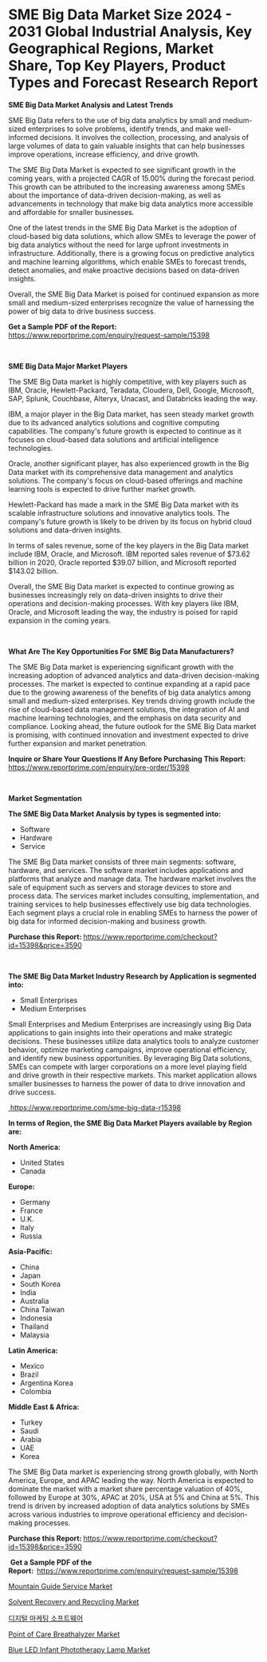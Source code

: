 <p><h1>SME Big Data Market Size 2024 - 2031 Global Industrial Analysis, Key Geographical Regions, Market Share, Top Key Players, Product Types and Forecast Research Report</h1></p><p><strong>SME Big Data Market Analysis and Latest Trends</strong></p>
<p><p>SME Big Data refers to the use of big data analytics by small and medium-sized enterprises to solve problems, identify trends, and make well-informed decisions. It involves the collection, processing, and analysis of large volumes of data to gain valuable insights that can help businesses improve operations, increase efficiency, and drive growth.</p><p>The SME Big Data Market is expected to see significant growth in the coming years, with a projected CAGR of 15.00% during the forecast period. This growth can be attributed to the increasing awareness among SMEs about the importance of data-driven decision-making, as well as advancements in technology that make big data analytics more accessible and affordable for smaller businesses.</p><p>One of the latest trends in the SME Big Data Market is the adoption of cloud-based big data solutions, which allow SMEs to leverage the power of big data analytics without the need for large upfront investments in infrastructure. Additionally, there is a growing focus on predictive analytics and machine learning algorithms, which enable SMEs to forecast trends, detect anomalies, and make proactive decisions based on data-driven insights.</p><p>Overall, the SME Big Data Market is poised for continued expansion as more small and medium-sized enterprises recognize the value of harnessing the power of big data to drive business success.</p></p>
<p><strong>Get a Sample PDF of the Report:&nbsp;</strong> <a href="https://www.reportprime.com/enquiry/request-sample/15398">https://www.reportprime.com/enquiry/request-sample/15398</a></p>
<p>&nbsp;</p>
<p><strong>SME Big Data Major Market Players</strong></p>
<p><p>The SME Big Data market is highly competitive, with key players such as IBM, Oracle, Hewlett-Packard, Teradata, Cloudera, Dell, Google, Microsoft, SAP, Splunk, Couchbase, Alteryx, Unacast, and Databricks leading the way.</p><p>IBM, a major player in the Big Data market, has seen steady market growth due to its advanced analytics solutions and cognitive computing capabilities. The company's future growth is expected to continue as it focuses on cloud-based data solutions and artificial intelligence technologies.</p><p>Oracle, another significant player, has also experienced growth in the Big Data market with its comprehensive data management and analytics solutions. The company's focus on cloud-based offerings and machine learning tools is expected to drive further market growth.</p><p>Hewlett-Packard has made a mark in the SME Big Data market with its scalable infrastructure solutions and innovative analytics tools. The company's future growth is likely to be driven by its focus on hybrid cloud solutions and data-driven insights.</p><p>In terms of sales revenue, some of the key players in the Big Data market include IBM, Oracle, and Microsoft. IBM reported sales revenue of $73.62 billion in 2020, Oracle reported $39.07 billion, and Microsoft reported $143.02 billion.</p><p>Overall, the SME Big Data market is expected to continue growing as businesses increasingly rely on data-driven insights to drive their operations and decision-making processes. With key players like IBM, Oracle, and Microsoft leading the way, the industry is poised for rapid expansion in the coming years.</p></p>
<p>&nbsp;</p>
<p><strong>What Are The Key Opportunities For SME Big Data Manufacturers?</strong></p>
<p><p>The SME Big Data market is experiencing significant growth with the increasing adoption of advanced analytics and data-driven decision-making processes. The market is expected to continue expanding at a rapid pace due to the growing awareness of the benefits of big data analytics among small and medium-sized enterprises. Key trends driving growth include the rise of cloud-based data management solutions, the integration of AI and machine learning technologies, and the emphasis on data security and compliance. Looking ahead, the future outlook for the SME Big Data market is promising, with continued innovation and investment expected to drive further expansion and market penetration.</p></p>
<p><strong>Inquire or Share Your Questions If Any Before Purchasing This Report:</strong> <a href="https://www.reportprime.com/enquiry/pre-order/15398">https://www.reportprime.com/enquiry/pre-order/15398</a></p>
<p>&nbsp;</p>
<p><strong>Market Segmentation</strong></p>
<p><strong>The SME Big Data Market Analysis by types is segmented into:</strong></p>
<p><ul><li>Software</li><li>Hardware</li><li>Service</li></ul></p>
<p><p>The SME Big Data market consists of three main segments: software, hardware, and services. The software market includes applications and platforms that analyze and manage data. The hardware market involves the sale of equipment such as servers and storage devices to store and process data. The services market includes consulting, implementation, and training services to help businesses effectively use big data technologies. Each segment plays a crucial role in enabling SMEs to harness the power of big data for informed decision-making and business growth.</p></p>
<p><strong>Purchase this Report:&nbsp;</strong><a href="https://www.reportprime.com/checkout?id=15398&price=3590">https://www.reportprime.com/checkout?id=15398&price=3590</a></p>
<p>&nbsp;</p>
<p><strong>The SME Big Data Market Industry Research by Application is segmented into:</strong></p>
<p><ul><li>Small Enterprises</li><li>Medium Enterprises</li></ul></p>
<p><p>Small Enterprises and Medium Enterprises are increasingly using Big Data applications to gain insights into their operations and make strategic decisions. These businesses utilize data analytics tools to analyze customer behavior, optimize marketing campaigns, improve operational efficiency, and identify new business opportunities. By leveraging Big Data solutions, SMEs can compete with larger corporations on a more level playing field and drive growth in their respective markets. This market application allows smaller businesses to harness the power of data to drive innovation and drive success.</p></p>
<p><a href="https://www.reportprime.com/sme-big-data-r15398">&nbsp;https://www.reportprime.com/sme-big-data-r15398</a></p>
<p><strong>In terms of Region, the SME Big Data Market Players available by Region are:</strong></p>
<p>
    <p> <strong> North America: </strong>
        <ul>
            <li>United States</li>
            <li>Canada</li>
        </ul>
        </p> 
    <p> <strong> Europe: </strong>
        <ul>
            <li>Germany</li>
            <li>France</li>
            <li>U.K.</li>
            <li>Italy</li>
            <li>Russia</li>
        </ul>
        </p> 
    <p> <strong> Asia-Pacific: </strong>
        <ul>
            <li>China</li>
            <li>Japan</li>
            <li>South Korea</li>
            <li>India</li>
            <li>Australia</li>
            <li>China Taiwan</li>
            <li>Indonesia</li>
            <li>Thailand</li>
            <li>Malaysia</li>
        </ul>
        </p> 
    <p> <strong> Latin America: </strong>
        <ul>
            <li>Mexico</li>
            <li>Brazil</li>
            <li>Argentina Korea</li>
            <li>Colombia</li>
        </ul>
        </p> 
    <p> <strong> Middle East & Africa: </strong>
        <ul>
            <li>Turkey</li>
            <li>Saudi</li>
            <li>Arabia</li>
            <li>UAE</li>
            <li>Korea</li>
        </ul>
    </p>
    </p>
<p><p>The SME Big Data market is experiencing strong growth globally, with North America, Europe, and APAC leading the way. North America is expected to dominate the market with a market share percentage valuation of 40%, followed by Europe at 30%, APAC at 20%, USA at 5% and China at 5%. This trend is driven by increased adoption of data analytics solutions by SMEs across various industries to improve operational efficiency and decision-making processes.</p></p>
<p><strong>Purchase this Report: </strong><a href="https://www.reportprime.com/checkout?id=15398&price=3590">https://www.reportprime.com/checkout?id=15398&price=3590</a></p>
<p>&nbsp;<strong>Get a Sample PDF of the Report:&nbsp;&nbsp;</strong><a href="https://www.reportprime.com/enquiry/request-sample/15398">https://www.reportprime.com/enquiry/request-sample/15398</a></p>
<p><strong></strong></p>
<p><p><a href="https://github.com/arionmp/Market-Research-Report-List-5/blob/main/mountain-guide-service-market.md">Mountain Guide Service Market</a></p><p><a href="https://github.com/SheilaBruen2023/Market-Research-Report-List-2/blob/main/solvent-recovery-and-recycling-market.md">Solvent Recovery and Recycling Market</a></p><p><a href="https://medium.com/@czbtzkwc9/%EA%B8%80%EB%A1%9C%EB%B2%8C-%EB%94%94%EC%A7%80%ED%84%B8-%EB%A7%88%EC%BC%80%ED%8C%85-%EC%86%8C%ED%94%84%ED%8A%B8%EC%9B%A8%EC%96%B4-%EC%8B%9C%EC%9E%A5-%EB%8F%99%ED%96%A5%EC%97%90-%EB%8C%80%ED%95%9C-%EC%A0%84%EB%9E%B5%EC%A0%81-%EC%9D%B8%EC%82%AC%EC%9D%B4%ED%8A%B8-2024-2031-154-%ED%8E%98%EC%9D%B4%EC%A7%80%EC%97%90-%ED%8F%AC%ED%95%A8%EB%90%98%EC%96%B4-%EC%9E%88%EC%8A%B5%EB%8B%88%EB%8B%A4-d5639f82bb99">디지털 마케팅 소프트웨어</a></p><p><a href="https://medium.com/@barbarakbess8920/point-of-care-breathalyzer-market-share-size-trends-industry-analysis-report-by-type-by-end-6b679fa207d5">Point of Care Breathalyzer Market</a></p><p><a href="https://medium.com/@sharquayrhodes1927/blue-led-infant-phototherapy-lamp-market-strategic-insights-product-evolution-and-market-5d1379277246">Blue LED Infant Phototherapy Lamp Market</a></p></p>